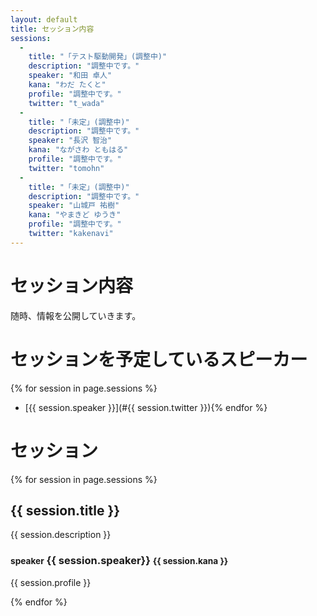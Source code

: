 ```yaml
---
layout: default
title: セッション内容
sessions:
  -
    title: "「テスト駆動開発」(調整中)"
    description: "調整中です。"
    speaker: "和田 卓人"
    kana: "わだ たくと"
    profile: "調整中です。"
    twitter: "t_wada"
  -
    title: "「未定」(調整中)"
    description: "調整中です。"
    speaker: "長沢 智治"
    kana: "ながさわ ともはる"
    profile: "調整中です。"
    twitter: "tomohn"
  -
    title: "「未定」(調整中)"
    description: "調整中です。"
    speaker: "山城戸 祐樹"
    kana: "やまきど ゆうき"
    profile: "調整中です。"
    twitter: "kakenavi"
---
```


# セッション内容

随時、情報を公開していきます。

# セッションを予定しているスピーカー

{% for session in page.sessions %}
* [{{ session.speaker }}](#{{ session.twitter }}){% endfor %}

# セッション

{% for session in page.sessions %}
<div class="session">
<h2>{{ session.title }}</h2>

{{ session.description }}

<h3 id="{{ session.twitter }}">
  <small>speaker</small> {{ session.speaker}} <small>{{ session.kana }}</small></h3>

{{ session.profile }}

</div>
{% endfor %}
